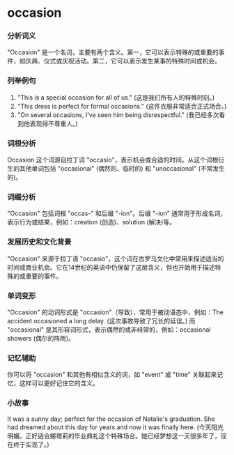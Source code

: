 # occasion

### 分析词义

  

"Occasion" 是一个名词，主要有两个含义。第一，它可以表示特殊的或重要的事件，如庆典、仪式或庆祝活动。第二，它可以表示发生某事的特殊时间或机会。

  

### 列举例句

  

1.  "This is a special occasion for all of us." (这是我们所有人的特殊时刻。)
2.  "This dress is perfect for formal occasions." (这件衣服非常适合正式场合。)
3.  "On several occasions, I’ve seen him being disrespectful." (我已经多次看到他表现得不尊重人。)

  

### 词根分析

  

Occasion 这个词源自拉丁词 "occasio"，表示机会或合适的时间。从这个词根衍生的其他单词包括 "occasional" (偶然的、临时的) 和 "unoccasional" (不常发生的)。

  

### 词缀分析

  

"Occasion" 包括词根 "occas-" 和后缀 "-ion"。后缀 "-ion" 通常用于形成名词，表示行为或结果，例如：creation (创造)、solution (解决)等。

  

### 发展历史和文化背景

  

"Occasion" 来源于拉丁语 "occasio"，这个词在古罗马文化中常用来描述适当的时间或商业机会。它在14世纪的英语中仍保留了这层含义，但也开始用于描述特殊的或重要的事件。

  

### 单词变形

  

"Occasion" 的动词形式是 "occasion"（导致），常用于被动语态中，例如：The accident occasioned a long delay. (这次事故导致了冗长的延误。) 而 "occasional" 是其形容词形式，表示偶然的或非经常的，例如：occasional showers (偶尔的阵雨)。

  

### 记忆辅助

  

你可以将 "occasion" 和其他有相似含义的词，如 "event" 或 "time" 关联起来记忆，这样可以更好记住它的含义。

  

### 小故事

  

It was a sunny day; perfect for the occasion of Natalie's graduation. She had dreamed about this day for years and now it was finally here. (今天阳光明媚，正好适合娜塔莉的毕业典礼这个特殊场合。她已经梦想这一天很多年了，现在终于实现了。)
